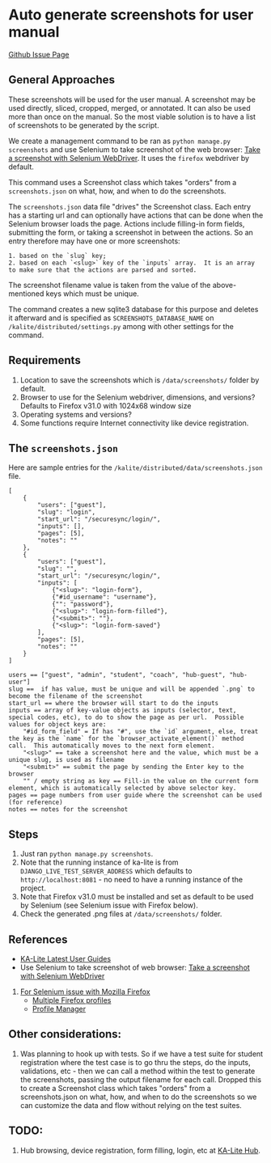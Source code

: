 Auto generate screenshots for user manual
=========================================

[Github Issue Page](https://github.com/learningequality/ka-lite/issues/2237)


## General Approaches

These screenshots will be used for the user manual.  A screenshot may be used directly, sliced, cropped, merged, or annotated.  It can also be used more than once on the manual.  So the most viable solution is to have a list of screenshots to be generated by the script.

We create a management command to be ran as `python manage.py screenshots` and use Selenium to take screenshot of the web browser: [Take a screenshot with Selenium WebDriver](http://stackoverflow.com/a/6282203/845481).  It uses the `firefox` webdriver by default.

This command uses a Screenshot class which takes "orders" from a `screenshots.json` on what, how, and when to do the screenshots.

The `screenshots.json` data file "drives" the Screenshot class.  Each entry has a starting url and can optionally have actions that can be done when the Selenium browser loads the page.  Actions include filling-in form fields, submitting the form, or taking a screenshot in between the actions.  So an entry therefore may have one or more screenshots:
    
    1. based on the `slug` key;
    2. based on each `<slug>` key of the `inputs` array.  It is an array to make sure that the actions are parsed and sorted.

The screenshot filename value is taken from the value of the above-mentioned keys which must be unique.

The command creates a new sqlite3 database for this purpose and deletes it afterward and is specified as `SCREENSHOTS_DATABASE_NAME` on `/kalite/distributed/settings.py` among with other settings for the command.


## Requirements
1. Location to save the screenshots which is `/data/screenshots/` folder by default.
1. Browser to use for the Selenium webdriver, dimensions, and versions?  Defaults to Firefox v31.0 with 1024x68 window size
1. Operating systems and versions?
1. Some functions require Internet connectivity like device registration.


## The `screenshots.json`

Here are sample entries for the `/kalite/distributed/data/screenshots.json` file.

    [
        {
            "users": ["guest"],
            "slug": "login",
            "start_url": "/securesync/login/",
            "inputs": [],
            "pages": [5],
            "notes": ""
        },
        {
            "users": ["guest"],
            "slug": "",
            "start_url": "/securesync/login/",
            "inputs": [
                {"<slug>": "login-form"},
                {"#id_username": "username"},
                {"": "password"},
                {"<slug>": "login-form-filled"},
                {"<submit>": ""},
                {"<slug>": "login-form-saved"}
            ],
            "pages": [5],
            "notes": ""
        }
    ]
    
    users == ["guest", "admin", "student", "coach", "hub-guest", "hub-user"]
    slug ==  if has value, must be unique and will be appended `.png` to become the filename of the screenshot
    start_url == where the browser will start to do the inputs 
    inputs == array of key-value objects as inputs (selector, text, special codes, etc), to do to show the page as per url.  Possible values for object keys are:
        "#id_form_field" = If has "#", use the `id` argument, else, treat the key as the `name` for the `browser_activate_element()` method call.  This automatically moves to the next form element.
        "<slug>" == take a screenshot here and the value, which must be a unique slug, is used as filename
        "<submit>" == submit the page by sending the Enter key to the browser
        "" / empty string as key == Fill-in the value on the current form element, which is automatically selected by above selector key.
    pages == page numbers from user guide where the screenshot can be used (for reference)
    notes == notes for the screenshot


## Steps

1. Just ran `python manage.py screenshots`.
1. Note that the running instance of ka-lite is from `DJANGO_LIVE_TEST_SERVER_ADDRESS` which defaults to `http://localhost:8081` - no need to have a running instance of the project.
1. Note that Firefox v31.0 must be installed and set as default to be used by Selenium (see Selenium issue with Firefox below).
1. Check the generated .png files at `/data/screenshots/` folder.


## References
* [KA-Lite Latest User Guides](https://learningequality.org/ka-lite/user-guides/latest)
* Use Selenium to take screenshot of web browser: [Take a screenshot with Selenium WebDriver](http://stackoverflow.com/a/6282203/845481)
1. [For Selenium issue with Mozilla Firefox](http://stackoverflow.com/a/25645344)
    * [Multiple Firefox profiles](https://developer.mozilla.org/en-US/docs/Mozilla/Multiple_Firefox_Profiles)
    * [Profile Manager](https://developer.mozilla.org/en-US/docs/Profile_Manager)


## Other considerations:

1. Was planning to hook up with tests.  So if we have a test suite for student registration where the test case is 
to go thru the steps, do the inputs, validations, etc - then we can call a method within the test to 
generate the screenshots, passing the output filename for each call.  Dropped this to create a Screenshot class which takes "orders" from a screenshots.json on what, how, and when to do the screenshots so we can customize the data and flow without relying on the test suites.


## TODO:

1. Hub browsing, device registration, form filling, login, etc at [KA-Lite Hub](https://hub.learningequality.org/).
